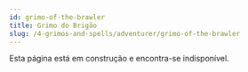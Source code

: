 ```yaml
---
id: grimo-of-the-brawler
title: Grimo do Brigão
slug: /4-grimos-and-spells/adventurer/grimo-of-the-brawler
---
```


Esta página está em construção e encontra-se indisponível.
